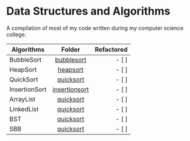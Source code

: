 # Data Structures and Algorithms

A compilation of most of my code written during my computer science college.

| Algorithms  |               Folder              |  Refactored   |
|-------------|:---------------------------------:|--------------:|
| BubbleSort  | [bubblesort](./sort/bubblesort/)  |     - [ ]     |
| HeapSort    | [heapsort](./sort/heapsort/)      |     - [ ]     |
| QuickSort   | [quicksort](./sort/quicksort/)    |     - [ ]     |
| InsertionSort   | [insertionsort](./sort/insertionsort/)    |     - [ ]     |
| ArrayList   | [quicksort](./list/)    |     - [ ]     |
| LinkedList   | [quicksort](./linked_list/)    |     - [ ]     |
| BST   | [quicksort](./BST/)    |     - [ ]     |
| SBB   | [quicksort](./SBB/)    |     - [ ]     |
